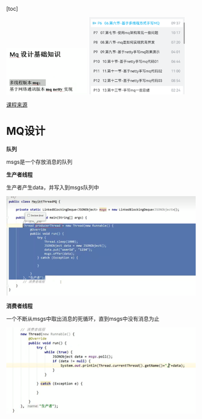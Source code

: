 [toc]







<img src="pic/3MQ%E8%AE%BE%E8%AE%A1.assets/image-20220726185721344.png" alt="image-20220726185721344" style="zoom:25%;" />





<img src="pic/3MQ%E8%AE%BE%E8%AE%A1.assets/image-20220726185812238.png" alt="image-20220726185812238" style="zoom:33%;" />



[课程来源](https://www.bilibili.com/video/BV1dt4y1z7vG?p=6&spm_id_from=pageDriver&vd_source=47272764e1eb400edc65776bfe6a48af)



# MQ设计



**队列**

msgs是一个存放消息的队列



**生产者线程**

生产者产生data，并写入到msgs队列中

<img src="pic/3MQ%E8%AE%BE%E8%AE%A1.assets/image-20220726190247602.png" alt="image-20220726190247602" style="zoom: 50%;" />





**消费者线程**

一个不断从msgs中取出消息的死循环，直到msgs中没有消息为止

![image-20220726190633973](pic/3MQ%E8%AE%BE%E8%AE%A1.assets/image-20220726190633973.png)